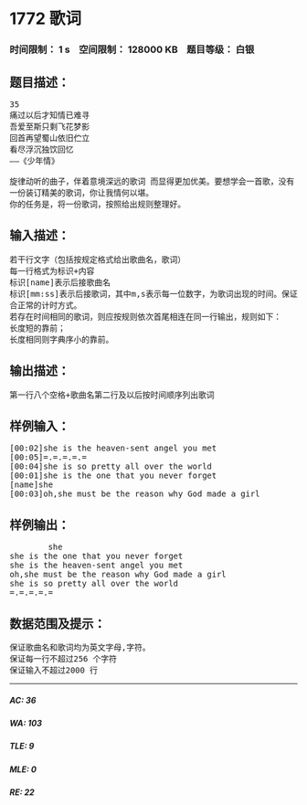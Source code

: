 # 1772 歌词   
### 时间限制： 1 s&nbsp;&nbsp;&nbsp;&nbsp;空间限制： 128000 KB&nbsp;&nbsp;&nbsp;&nbsp;题目等级： 白银  
## 题目描述：  

<pre>
35  
痛过以后才知情已难寻  
吾爱至斯只剩飞花梦影  
回首再望蜀山依旧伫立  
看尽浮沉独饮回忆  
——《少年情》
  
旋律动听的曲子，伴着意境深远的歌词 而显得更加优美。要想学会一首歌，没有  
一份装订精美的歌词，你让我情何以堪。  
你的任务是，将一份歌词，按照给出规则整理好。
</pre>
  
  
## 输入描述：  

<pre>
若干行文字（包括按规定格式给出歌曲名，歌词）  
每一行格式为标识+内容  
标识[name]表示后接歌曲名  
标识[mm:ss]表示后接歌词，其中m,s表示每一位数字，为歌词出现的时间。保证符  
合正常的计时方式。  
若存在时间相同的歌词，则应按规则依次首尾相连在同一行输出，规则如下：  
长度短的靠前；  
长度相同则字典序小的靠前。
</pre>
  
  
## 输出描述：  

<pre>
第一行八个空格+歌曲名第二行及以后按时间顺序列出歌词
</pre>
  
  
## 样例输入：  

<pre>
[00:02]she is the heaven-sent angel you met  
[00:05]=.=.=.=.=  
[00:04]she is so pretty all over the world  
[00:01]she is the one that you never forget  
[name]she  
[00:03]oh,she must be the reason why God made a girl
</pre>
  
  
## 样例输出：  

<pre>
        she  
she is the one that you never forget  
she is the heaven-sent angel you met  
oh,she must be the reason why God made a girl  
she is so pretty all over the world  
=.=.=.=.=
</pre>
  
  
## 数据范围及提示：  

<pre>
保证歌曲名和歌词均为英文字母,字符。  
保证每一行不超过256 个字符  
保证输入不超过2000 行
</pre>
  
  
***  

##### AC: 36  
##### WA: 103  
##### TLE: 9  
##### MLE: 0  
##### RE: 22  
